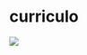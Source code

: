 # curriculo



![](https://www.google.com.br/images/branding/googlelogo/2x/googlelogo_color_160x56dp.png)
